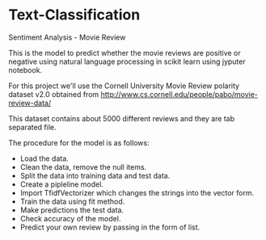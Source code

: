# Text-Classification
Sentiment Analysis - Movie Review 

This is the model to predict whether the movie reviews are positive or negative using natural language processing in scikit learn using jyputer notebook.

For this project we'll use the Cornell University Movie Review polarity dataset v2.0 obtained from http://www.cs.cornell.edu/people/pabo/movie-review-data/

This dataset contains about 5000 different reviews and they are tab separated file. 

The procedure for the model is as follows:
- Load the data.
- Clean the data, remove the null items.
- Split the data into training data and test data.
- Create a pipleline model.
- Import TfidfVectorizer which changes the strings into the vector form.
- Train the data using fit method.
- Make predictions the test data.
- Check accuracy of the model.
- Predict your own review by passing in the form of list.
